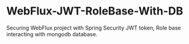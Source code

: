 # WebFlux-JWT-RoleBase-With-DB
Securing WebFlux project with Spring Security JWT token, Role base interacting with mongodb database.
